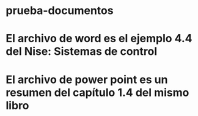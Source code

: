 # prueba-documentos

# El archivo de word es el ejemplo 4.4 del Nise: Sistemas de control
# El archivo de power point es un resumen del capítulo 1.4 del mismo libro
